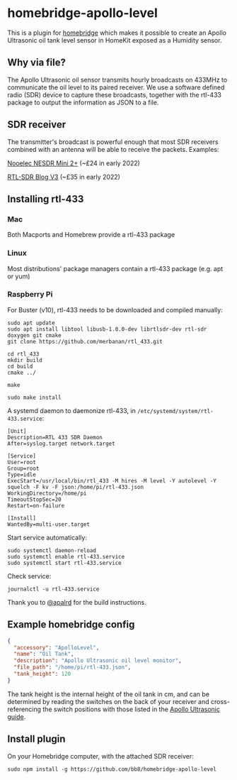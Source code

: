 # homebridge-apollo-level

This is a plugin for [homebridge](https://github.com/nfarina/homebridge) which makes it possible to create an Apollo Ultrasonic oil tank level sensor in HomeKit exposed as a Humidity sensor.

## Why via file?

The Apollo Ultrasonic oil sensor transmits hourly broadcasts on 433MHz to communicate the oil level to its paired receiver.
We use a software defined radio (SDR) device to capture these broadcasts, together with the rtl-433 package to output the information as JSON to a file.

## SDR receiver

The transmitter's broadcast is powerful enough that most SDR receivers combined with an antenna will be able
to receive the packets. Examples:

[Nooelec NESDR Mini 2+](https://smile.amazon.co.uk/gp/product/B00VZ1AWQA/r) (~£24 in early 2022)

[RTL-SDR Blog V3](https://smile.amazon.co.uk/gp/product/B011HVUEME/r) (~£35 in early 2022)

## Installing rtl-433

### Mac
Both Macports and Homebrew provide a rtl-433 package

### Linux
Most distributions' package managers contain a rtl-433 package (e.g. apt or yum)

### Raspberry Pi
For Buster (v10), rtl-433 needs to be downloaded and compiled manually:

```
sudo apt update
sudo apt install libtool libusb-1.0.0-dev librtlsdr-dev rtl-sdr doxygen git cmake
git clone https://github.com/merbanan/rtl_433.git

cd rtl_433
mkdir build
cd build
cmake ../

make

sudo make install
```

A systemd daemon to daemonize rtl-433, in `/etc/systemd/system/rtl-433.service`:
```
[Unit]
Description=RTL 433 SDR Daemon
After=syslog.target network.target

[Service]
User=root
Group=root
Type=idle
ExecStart=/usr/local/bin/rtl_433 -M hires -M level -Y autolevel -Y squelch -F kv -F json:/home/pi/rtl-433.json
WorkingDirectory=/home/pi
TimeoutStopSec=20
Restart=on-failure

[Install]
WantedBy=multi-user.target
```

Start service automatically:
```
sudo systemctl daemon-reload
sudo systemctl enable rtl-433.service
sudo systemctl start rtl-433.service
```

Check service:
```
journalctl -u rtl-433.service
```

Thank you to [@apalrd](https://www.apalrd.net/posts/2021/rtl433/) for the build instructions.

## Example homebridge config

```json
{
  "accessory": "ApolloLevel",
  "name": "Oil Tank",
  "description": "Apollo Ultrasonic oil level monitor",
  "file_path": "/home/pi/rtl-433.json",
  "tank_height": 120
}
```

The tank height is the internal height of the oil tank in cm, and can be determined by reading the switches on the
back of your receiver and cross-referencing the switch positions with those listed in the [Apollo Ultrasonic guide](https://dunravensystems.com/wp-content/uploads/2018/09/apollo-standard-oil-level-monitor-instructions-2015.pdf).

## Install plugin
On your Homebridge computer, with the attached SDR receiver:
```
sudo npm install -g https://github.com/bb8/homebridge-apollo-level
```